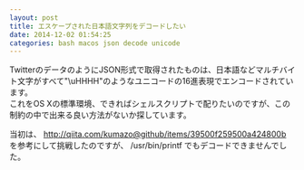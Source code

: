 ```yaml
---
layout: post
title: エスケープされた日本語文字列をデコードしたい
date: 2014-12-02 01:54:25
categories: bash macos json decode unicode
---
```

<!-- {% raw %} -->
<p>TwitterのデータのようにJSON形式で取得されたものは、日本語などマルチバイト文字がすべて"\uHHHH"のようなユニコードの16進表現でエンコードされています。<br>
これをOS Xの標準環境、できればシェルスクリプトで配りたいのですが、この制約の中で出来る良い方法がないか探しています。</p>

<p>当初は、
<a href="http://qiita.com/kumazo@github/items/39500f259500a424800b" rel="nofollow">http://qiita.com/kumazo@github/items/39500f259500a424800b</a><br>
を参考にして挑戦したのですが、 /usr/bin/printf でもデコードできませんでした。  </p>
<!-- {% endraw %} -->
